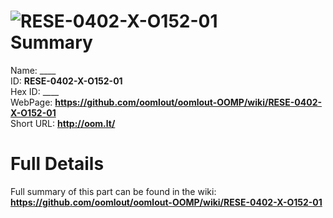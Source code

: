 
![RESE-0402-X-O152-01](https://github.com/oomlout/oomlout-OOMP/blob/master/parts/RESE-0402-X-O152-01/RESE-0402-X-O152-01_420.jpg)   
Summary
=================
  
Name: ____    
ID: __RESE-0402-X-O152-01__   
Hex ID: ____   
WebPage: __https://github.com/oomlout/oomlout-OOMP/wiki/RESE-0402-X-O152-01__   
Short URL: __http://oom.lt/__   

Full Details
==========================
Full summary of this part can be found in the wiki:   
__https://github.com/oomlout/oomlout-OOMP/wiki/RESE-0402-X-O152-01__    


